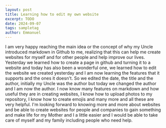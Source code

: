 ```yaml
---
layout: post
title: Learning how to edit my own website
excerpt: TODO
date: 2024-09-07
tags: sampletag
author: Emmanuel
---
```


I am very happy reaching the main idea or the concept of why my Uncle introduced markdown in Github to me, realizing that this can help me create websites for myself and for other people and help improve our lives.
Yesterday we learned how to create a page in github and turning it to a website and today has also been a wonderful one, we learned how to edit the website we created yesterday and I am now learning the features that it supports and the ones it doesn't.
So we edited the date, the title and the author, initially my Uncle was the author but today we changed the author and I am now the author. I now know many features on markdown and how useful they are in creating websites, I know how to upload photos to my repository, I know how to create emojis and many more and all these are very helpful.
I'm looking forward to knowing more and more about websites and be able to create websites for people and companies to gain something and make life for my Mother and I a little easier and I would be able to take care of myself and my family including people who need help.

